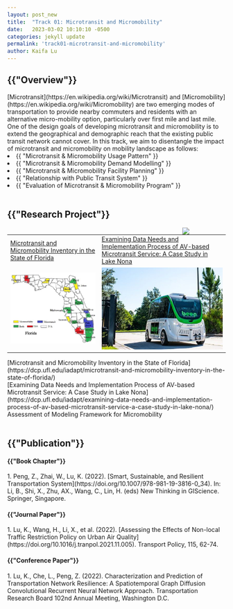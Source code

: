 ```yaml
---
layout: post_new
title:  "Track 01: Microtransit and Micromobility"
date:   2023-03-02 10:10:10 -0500
categories: jekyll update
permalink: 'track01-microtransit-and-micromobility'
author: Kaifa Lu
---
```


<h2>{{"Overview"}}</h2>
[Microtransit](https://en.wikipedia.org/wiki/Microtransit) and [Micromobility](https://en.wikipedia.org/wiki/Micromobility) are two emerging modes of transportation to provide nearby commuters and residents with an alternative micro-mobility option, particularly over first mile and last mile. One of the design goals of developing microtransit and micromobility is to extend the geographical and demographic reach that the existing public transit network cannot cover. In this track, we aim to disentangle the impact of microtransit and micromobility on mobility landscape as follows:
<li>{{ "Microtransit & Micromobility Usage Pattern" }}</li>
<li>{{ "Microtransit & Micromobility Demand Modelling" }}</li>
<li>{{ "Microtransit & Micromobility Facility Planning" }}</li>
<li>{{ "Relationship with Public Transit System" }}</li>
<li>{{ "Evaluation of Microtransit & Micromobility Program" }}</li>
<br>
<h2>{{"Research Project"}}</h2>
<img src="assets/Track01_Project1.jpg" align="right" width="100px"/>
<table>
  <tr>
    <td><a href="{{ "https://dcp.ufl.edu/iadapt/microtransit-and-micromobility-inventory-in-the-state-of-florida/" }}">Microtransit and Micromobility Inventory in the State of Florida</a></td>
    <td><a href="{{ "https://dcp.ufl.edu/iadapt/examining-data-needs-and-implementation-process-of-av-based-microtransit-service-a-case-study-in-lake-nona/" }}">Examining Data Needs and Implementation Process of AV-based Microtransit Service: A Case Study in Lake Nona</a></td>
  </tr>
  <tr>
    <td><img src="assets/Track01_Project01.jpg"></td>
    <td><img src="assets/Track01_Project02.jpg"></td>
  </tr>
 </table>
[Microtransit and Micromobility Inventory in the State of Florida](https://dcp.ufl.edu/iadapt/microtransit-and-micromobility-inventory-in-the-state-of-florida/)
<br>
[Examining Data Needs and Implementation Process of AV-based Microtransit Service: A Case Study in Lake Nona](https://dcp.ufl.edu/iadapt/examining-data-needs-and-implementation-process-of-av-based-microtransit-service-a-case-study-in-lake-nona/)
<br>
Assessment of Modeling Framework for Micromobility
<br>
<br>
<h2>{{"Publication"}}</h2>
<h4>{{"Book Chapter"}}</h4>
1. Peng, Z., Zhai, W., Lu, K. (2022). [Smart, Sustainable, and Resilient Transportation System](https://doi.org/10.1007/978-981-19-3816-0_34). In: Li, B., Shi, X., Zhu, AX., Wang, C., Lin, H. (eds) New Thinking in GIScience. Springer, Singapore.
<br>
<h4>{{"Journal Paper"}}</h4>
1. Lu, K., Wang, H., Li, X., et al. (2022). [Assessing the Effects of Non-local Traffic Restriction Policy on Urban Air Quality](https://doi.org/10.1016/j.tranpol.2021.11.005). Transport Policy, 115, 62-74.
<h4>{{"Conference Paper"}}</h4>
1. Lu, K., Che, L., Peng, Z. (2022). Characterization and Prediction of Transportation Network Resilience: A Spatiotemporal Graph Diffusion Convolutional Recurrent Neural Network Approach. Transportation Research Board 102nd Annual Meeting, Washington D.C.
